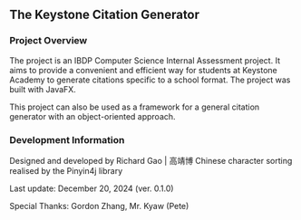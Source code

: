 ## The Keystone Citation Generator
### Project Overview
The project is an IBDP Computer Science Internal Assessment project. It aims to provide a convenient and efficient way for students at Keystone Academy to generate citations specific to a school format. The project was built with JavaFX.

This project can also be used as a framework for a general citation generator with an object-oriented approach.
### Development Information
Designed and developed by Richard Gao | 高靖博
Chinese character sorting realised by the Pinyin4j library

Last update: December 20, 2024 (ver. 0.1.0)

Special Thanks: Gordon Zhang, Mr. Kyaw (Pete)
